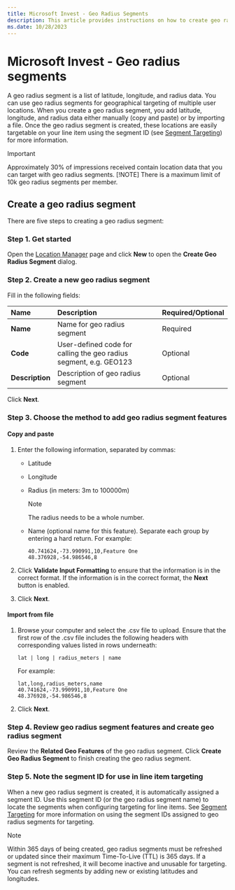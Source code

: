 ```yaml
---
title: Microsoft Invest - Geo Radius Segments
description: This article provides instructions on how to create geo radius segments for geographical targeting of multiple user locations.
ms.date: 10/28/2023
---
```


# Microsoft Invest - Geo radius segments

A geo radius segment is a list of latitude, longitude, and radius data. You can use geo radius segments for geographical targeting of multiple user locations. When you create a geo radius segment, you add latitude, longitude, and radius data either manually (copy and paste) or by importing a file. Once the geo radius segment is created, these locations are easily targetable on your line item using the segment ID (see [Segment Targeting](./segment-targeting.md)) for more information.

> [!IMPORTANT]
> Approximately 30% of impressions received contain location data that you can target with geo radius segments.
> [!NOTE]
> There is a maximum limit of 10k geo radius segments per member.

## Create a geo radius segment

There are five steps to creating a geo radius segment:

### Step 1. Get started

Open the [Location Manager](./location-manager.md) page and click **New** to open the **Create Geo Radius Segment** dialog.

### Step 2. Create a new geo radius segment

Fill in the following fields:

| Name | Description | Required/Optional |
|:---|:---|:---|
| **Name** | Name for geo radius segment | Required |
| **Code** | User-defined code for calling the geo radius segment, e.g. GEO123 | Optional |
| **Description** | Description of geo radius segment | Optional |

Click **Next**.

### Step 3. Choose the method to add geo radius segment features

#### Copy and paste

1. Enter the following information, separated by commas:
    - Latitude
    - Longitude
    - Radius (in meters: 3m to 100000m)
      > [!NOTE]
      > The radius needs to be a whole number.
    - Name (optional name for this feature). Separate each group by entering a hard return. For example:

      ```
      40.741624,-73.990991,10,Feature One  
      48.376928,-54.986546,8
      ```

1. Click **Validate Input Formatting** to ensure that the information is in the correct format. If the information is in the correct format, the **Next** button is enabled.
1. Click **Next**.

#### Import from file

1. Browse your computer and select the .csv file to upload. Ensure that the first row of the .csv file includes the following headers with corresponding values listed in rows underneath:

   ```
   lat | long | radius_meters | name
   ```

   For example:

   ```
   lat,long,radius_meters,name  
   40.741624,-73.990991,10,Feature One  
   48.376928,-54.986546,8
   ```

1. Click **Next**.

### Step 4. Review geo radius segment features and create geo radius segment

Review the **Related Geo Features** of the geo radius segment. Click **Create Geo Radius Segment** to finish creating the geo radius segment.

### Step 5. Note the segment ID for use in line item targeting

When a new geo radius segment is created, it is automatically assigned a segment ID. Use this segment ID (or the geo radius segment name) to locate the segments when configuring targeting for line items. See [Segment Targeting](./segment-targeting.md) for more information on using the segment IDs assigned to geo radius segments for targeting.

> [!NOTE]
> Within 365 days of being created, geo radius segments must be refreshed or updated since their maximum Time-To-Live (TTL) is 365 days. If a segment is not refreshed, it will become inactive and unusable for targeting. You can refresh segments by adding new or existing latitudes and longitudes.
